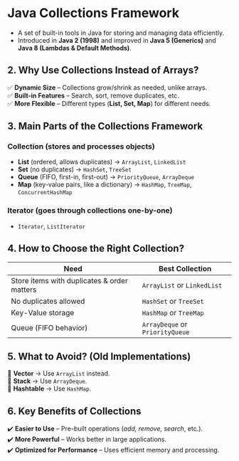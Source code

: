 # Java Collections Framework

- A set of built-in tools in Java for storing and managing data efficiently.
- Introduced in **Java 2 (1998)** and improved in **Java 5 (Generics)** and **Java 8 (Lambdas & Default Methods)**.

## 2. Why Use Collections Instead of Arrays?

✅ **Dynamic Size** – Collections grow/shrink as needed, unlike arrays.  
✅ **Built-in Features** – Search, sort, remove duplicates, etc.  
✅ **More Flexible** – Different types (**List, Set, Map**) for different needs.

## 3. Main Parts of the Collections Framework

### **Collection (stores and processes objects)**

- **List** (ordered, allows duplicates) → `ArrayList`, `LinkedList`
- **Set** (no duplicates) → `HashSet`, `TreeSet`
- **Queue** (FIFO, first-in, first-out) → `PriorityQueue`, `ArrayDeque`
- **Map** (key-value pairs, like a dictionary) → `HashMap`, `TreeMap`, `ConcurrentHashMap`

### **Iterator (goes through collections one-by-one)**

- `Iterator`, `ListIterator`

## 4. How to Choose the Right Collection?

| **Need**                                    | **Best Collection**             |
| ------------------------------------------- | ------------------------------- |
| Store items with duplicates & order matters | `ArrayList` or `LinkedList`     |
| No duplicates allowed                       | `HashSet` or `TreeSet`          |
| Key-Value storage                           | `HashMap` or `TreeMap`          |
| Queue (FIFO behavior)                       | `ArrayDeque` or `PriorityQueue` |

## 5. What to Avoid? (Old Implementations)

🚫 **Vector** → Use `ArrayList` instead.  
🚫 **Stack** → Use `ArrayDeque`.  
🚫 **Hashtable** → Use `HashMap`.

## 6. Key Benefits of Collections

✔️ **Easier to Use** – Pre-built operations (_add, remove, search_, etc.).  
✔️ **More Powerful** – Works better in large applications.  
✔️ **Optimized for Performance** – Uses efficient memory and processing.
